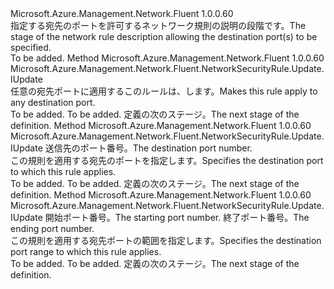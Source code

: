 <Type Name="IWithDestinationPort" FullName="Microsoft.Azure.Management.Network.Fluent.NetworkSecurityRule.Update.IWithDestinationPort">
  <TypeSignature Language="C#" Value="public interface IWithDestinationPort" />
  <TypeSignature Language="ILAsm" Value=".class public interface auto ansi abstract IWithDestinationPort" />
  <TypeSignature Language="DocId" Value="T:Microsoft.Azure.Management.Network.Fluent.NetworkSecurityRule.Update.IWithDestinationPort" />
  <TypeSignature Language="VB.NET" Value="Public Interface IWithDestinationPort" />
  <TypeSignature Language="F#" Value="type IWithDestinationPort = interface" />
  <AssemblyInfo>
    <AssemblyName>Microsoft.Azure.Management.Network.Fluent</AssemblyName>
    <AssemblyVersion>1.0.0.60</AssemblyVersion>
  </AssemblyInfo>
  <Interfaces />
  <Docs>
    <summary>
            <span data-ttu-id="7375d-101">指定する宛先のポートを許可するネットワーク規則の説明の段階です。</span><span class="sxs-lookup"><span data-stu-id="7375d-101">The stage of the network rule description allowing the destination port(s) to be specified.</span></span>
            </summary>
    <remarks>To be added.</remarks>
  </Docs>
  <Members>
    <Member MemberName="ToAnyPort">
      <MemberSignature Language="C#" Value="public Microsoft.Azure.Management.Network.Fluent.NetworkSecurityRule.Update.IUpdate ToAnyPort ();" />
      <MemberSignature Language="ILAsm" Value=".method public hidebysig newslot virtual instance class Microsoft.Azure.Management.Network.Fluent.NetworkSecurityRule.Update.IUpdate ToAnyPort() cil managed" />
      <MemberSignature Language="DocId" Value="M:Microsoft.Azure.Management.Network.Fluent.NetworkSecurityRule.Update.IWithDestinationPort.ToAnyPort" />
      <MemberSignature Language="VB.NET" Value="Public Function ToAnyPort () As IUpdate" />
      <MemberSignature Language="F#" Value="abstract member ToAnyPort : unit -&gt; Microsoft.Azure.Management.Network.Fluent.NetworkSecurityRule.Update.IUpdate" Usage="iWithDestinationPort.ToAnyPort " />
      <MemberType>Method</MemberType>
      <AssemblyInfo>
        <AssemblyName>Microsoft.Azure.Management.Network.Fluent</AssemblyName>
        <AssemblyVersion>1.0.0.60</AssemblyVersion>
      </AssemblyInfo>
      <ReturnValue>
        <ReturnType>Microsoft.Azure.Management.Network.Fluent.NetworkSecurityRule.Update.IUpdate</ReturnType>
      </ReturnValue>
      <Parameters />
      <Docs>
        <summary>
            <span data-ttu-id="7375d-102">任意の宛先ポートに適用するこのルールは、します。</span><span class="sxs-lookup"><span data-stu-id="7375d-102">Makes this rule apply to any destination port.</span></span>
            </summary>
        <returns>To be added.</returns>
        <remarks>To be added.</remarks>
        <return><span data-ttu-id="7375d-103">定義の次のステージ。</span><span class="sxs-lookup"><span data-stu-id="7375d-103">The next stage of the definition.</span></span></return>
      </Docs>
    </Member>
    <Member MemberName="ToPort">
      <MemberSignature Language="C#" Value="public Microsoft.Azure.Management.Network.Fluent.NetworkSecurityRule.Update.IUpdate ToPort (int port);" />
      <MemberSignature Language="ILAsm" Value=".method public hidebysig newslot virtual instance class Microsoft.Azure.Management.Network.Fluent.NetworkSecurityRule.Update.IUpdate ToPort(int32 port) cil managed" />
      <MemberSignature Language="DocId" Value="M:Microsoft.Azure.Management.Network.Fluent.NetworkSecurityRule.Update.IWithDestinationPort.ToPort(System.Int32)" />
      <MemberSignature Language="VB.NET" Value="Public Function ToPort (port As Integer) As IUpdate" />
      <MemberSignature Language="F#" Value="abstract member ToPort : int -&gt; Microsoft.Azure.Management.Network.Fluent.NetworkSecurityRule.Update.IUpdate" Usage="iWithDestinationPort.ToPort port" />
      <MemberType>Method</MemberType>
      <AssemblyInfo>
        <AssemblyName>Microsoft.Azure.Management.Network.Fluent</AssemblyName>
        <AssemblyVersion>1.0.0.60</AssemblyVersion>
      </AssemblyInfo>
      <ReturnValue>
        <ReturnType>Microsoft.Azure.Management.Network.Fluent.NetworkSecurityRule.Update.IUpdate</ReturnType>
      </ReturnValue>
      <Parameters>
        <Parameter Name="port" Type="System.Int32" />
      </Parameters>
      <Docs>
        <param name="port"><span data-ttu-id="7375d-104">送信先のポート番号。</span><span class="sxs-lookup"><span data-stu-id="7375d-104">The destination port number.</span></span></param>
        <summary>
            <span data-ttu-id="7375d-105">この規則を適用する宛先のポートを指定します。</span><span class="sxs-lookup"><span data-stu-id="7375d-105">Specifies the destination port to which this rule applies.</span></span>
            </summary>
        <returns>To be added.</returns>
        <remarks>To be added.</remarks>
        <return><span data-ttu-id="7375d-106">定義の次のステージ。</span><span class="sxs-lookup"><span data-stu-id="7375d-106">The next stage of the definition.</span></span></return>
      </Docs>
    </Member>
    <Member MemberName="ToPortRange">
      <MemberSignature Language="C#" Value="public Microsoft.Azure.Management.Network.Fluent.NetworkSecurityRule.Update.IUpdate ToPortRange (int from, int to);" />
      <MemberSignature Language="ILAsm" Value=".method public hidebysig newslot virtual instance class Microsoft.Azure.Management.Network.Fluent.NetworkSecurityRule.Update.IUpdate ToPortRange(int32 from, int32 to) cil managed" />
      <MemberSignature Language="DocId" Value="M:Microsoft.Azure.Management.Network.Fluent.NetworkSecurityRule.Update.IWithDestinationPort.ToPortRange(System.Int32,System.Int32)" />
      <MemberSignature Language="VB.NET" Value="Public Function ToPortRange (from As Integer, to As Integer) As IUpdate" />
      <MemberSignature Language="F#" Value="abstract member ToPortRange : int * int -&gt; Microsoft.Azure.Management.Network.Fluent.NetworkSecurityRule.Update.IUpdate" Usage="iWithDestinationPort.ToPortRange (from, to)" />
      <MemberType>Method</MemberType>
      <AssemblyInfo>
        <AssemblyName>Microsoft.Azure.Management.Network.Fluent</AssemblyName>
        <AssemblyVersion>1.0.0.60</AssemblyVersion>
      </AssemblyInfo>
      <ReturnValue>
        <ReturnType>Microsoft.Azure.Management.Network.Fluent.NetworkSecurityRule.Update.IUpdate</ReturnType>
      </ReturnValue>
      <Parameters>
        <Parameter Name="from" Type="System.Int32" />
        <Parameter Name="to" Type="System.Int32" />
      </Parameters>
      <Docs>
        <param name="from"><span data-ttu-id="7375d-107">開始ポート番号。</span><span class="sxs-lookup"><span data-stu-id="7375d-107">The starting port number.</span></span></param>
        <param name="to"><span data-ttu-id="7375d-108">終了ポート番号。</span><span class="sxs-lookup"><span data-stu-id="7375d-108">The ending port number.</span></span></param>
        <summary>
            <span data-ttu-id="7375d-109">この規則を適用する宛先ポートの範囲を指定します。</span><span class="sxs-lookup"><span data-stu-id="7375d-109">Specifies the destination port range to which this rule applies.</span></span>
            </summary>
        <returns>To be added.</returns>
        <remarks>To be added.</remarks>
        <return><span data-ttu-id="7375d-110">定義の次のステージ。</span><span class="sxs-lookup"><span data-stu-id="7375d-110">The next stage of the definition.</span></span></return>
      </Docs>
    </Member>
  </Members>
</Type>